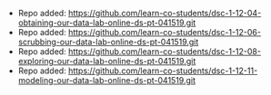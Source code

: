 
- Repo added: https://github.com/learn-co-students/dsc-1-12-04-obtaining-our-data-lab-online-ds-pt-041519.git
- Repo added: https://github.com/learn-co-students/dsc-1-12-06-scrubbing-our-data-lab-online-ds-pt-041519.git
- Repo added: https://github.com/learn-co-students/dsc-1-12-08-exploring-our-data-lab-online-ds-pt-041519.git
- Repo added: https://github.com/learn-co-students/dsc-1-12-11-modeling-our-data-lab-online-ds-pt-041519.git